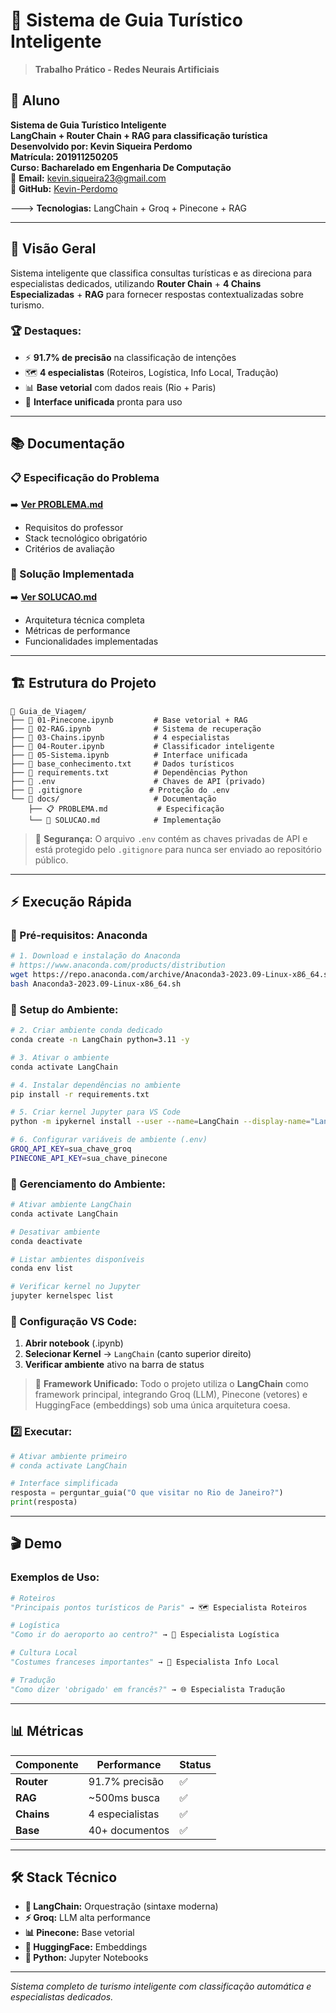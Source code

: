 # 🚀 **Sistema de Guia Turístico Inteligente**

> **Trabalho Prático - Redes Neurais Artificiais**

## 📓 **Aluno**

**Sistema de Guia Turístico Inteligente**  
**LangChain + Router Chain + RAG para classificação turística**  
**Desenvolvido por: Kevin Siqueira Perdomo**  
**Matrícula: 201911250205**  
**Curso: Bacharelado em Engenharia De Computação**  
📧 **Email:** kevin.siqueira23@gmail.com  
🐙 **GitHub:** [Kevin-Perdomo](https://github.com/Kevin-Perdomo)

---> **Tecnologias:** LangChain + Groq + Pinecone + RAG

---

## 🎯 **Visão Geral**

Sistema inteligente que classifica consultas turísticas e as direciona para especialistas dedicados, utilizando **Router Chain** + **4 Chains Especializadas** + **RAG** para fornecer respostas contextualizadas sobre turismo.

### **🏆 Destaques:**

- ⚡ **91.7% de precisão** na classificação de intenções
- 🗺️ **4 especialistas** (Roteiros, Logística, Info Local, Tradução)
- 📊 **Base vetorial** com dados reais (Rio + Paris)
- 💬 **Interface unificada** pronta para uso

---

## 📚 **Documentação**

### **📋 Especificação do Problema**

➡️ **[Ver PROBLEMA.md](./docs/PROBLEMA.md)**

- Requisitos do professor
- Stack tecnológico obrigatório
- Critérios de avaliação

### **🔧 Solução Implementada**

➡️ **[Ver SOLUCAO.md](./docs/SOLUCAO.md)**

- Arquitetura técnica completa
- Métricas de performance
- Funcionalidades implementadas

---

## 🏗️ **Estrutura do Projeto**

```
📁 Guia_de_Viagem/
├── 📓 01-Pinecone.ipynb         # Base vetorial + RAG
├── 📓 02-RAG.ipynb              # Sistema de recuperação
├── 📓 03-Chains.ipynb           # 4 especialistas
├── 📓 04-Router.ipynb           # Classificador inteligente
├── 📓 05-Sistema.ipynb          # Interface unificada
├── 📄 base_conhecimento.txt     # Dados turísticos
├── 📄 requirements.txt          # Dependências Python
├── 🔐 .env                      # Chaves de API (privado)
├── 🚫 .gitignore               # Proteção do .env
└── 📁 docs/                     # Documentação
    ├── 📋 PROBLEMA.md           # Especificação
    └── 🔧 SOLUCAO.md            # Implementação
```

> 🔐 **Segurança:** O arquivo `.env` contém as chaves privadas de API e está protegido pelo `.gitignore` para nunca ser enviado ao repositório público.

---

## ⚡ **Execução Rápida**

### **🐍 Pré-requisitos: Anaconda**

```bash
# 1. Download e instalação do Anaconda
# https://www.anaconda.com/products/distribution
wget https://repo.anaconda.com/archive/Anaconda3-2023.09-Linux-x86_64.sh
bash Anaconda3-2023.09-Linux-x86_64.sh
```

### **🚀 Setup do Ambiente:**

```bash
# 2. Criar ambiente conda dedicado
conda create -n LangChain python=3.11 -y

# 3. Ativar o ambiente
conda activate LangChain

# 4. Instalar dependências no ambiente
pip install -r requirements.txt

# 5. Criar kernel Jupyter para VS Code
python -m ipykernel install --user --name=LangChain --display-name="LangChain"

# 6. Configurar variáveis de ambiente (.env)
GROQ_API_KEY=sua_chave_groq
PINECONE_API_KEY=sua_chave_pinecone
```

### **🔧 Gerenciamento do Ambiente:**

```bash
# Ativar ambiente LangChain
conda activate LangChain

# Desativar ambiente
conda deactivate

# Listar ambientes disponíveis
conda env list

# Verificar kernel no Jupyter
jupyter kernelspec list
```

### **📝 Configuração VS Code:**

1. **Abrir notebook** (.ipynb)
2. **Selecionar Kernel** → `LangChain` (canto superior direito)
3. **Verificar ambiente** ativo na barra de status

> 🎯 **Framework Unificado:** Todo o projeto utiliza o **LangChain** como framework principal, integrando Groq (LLM), Pinecone (vetores) e HuggingFace (embeddings) sob uma única arquitetura coesa.

### **2️⃣ Executar:**

```python
# Ativar ambiente primeiro
# conda activate LangChain

# Interface simplificada
resposta = perguntar_guia("O que visitar no Rio de Janeiro?")
print(resposta)
```

---

## 🎬 **Demo**

### **Exemplos de Uso:**

```python
# Roteiros
"Principais pontos turísticos de Paris" → 🗺️ Especialista Roteiros

# Logística
"Como ir do aeroporto ao centro?" → 🚗 Especialista Logística

# Cultura Local
"Costumes franceses importantes" → 📍 Especialista Info Local

# Tradução
"Como dizer 'obrigado' em francês?" → 🌐 Especialista Tradução
```

---

## 📊 **Métricas**

| Componente | Performance     | Status |
| ---------- | --------------- | ------ |
| **Router** | 91.7% precisão  | ✅     |
| **RAG**    | ~500ms busca    | ✅     |
| **Chains** | 4 especialistas | ✅     |
| **Base**   | 40+ documentos  | ✅     |

---

## 🛠️ **Stack Técnico**

- **🦜 LangChain:** Orquestração (sintaxe moderna)
- **⚡ Groq:** LLM alta performance
- **📊 Pinecone:** Base vetorial
- **🤗 HuggingFace:** Embeddings
- **🐍 Python:** Jupyter Notebooks

---

_Sistema completo de turismo inteligente com classificação automática e especialistas dedicados._
